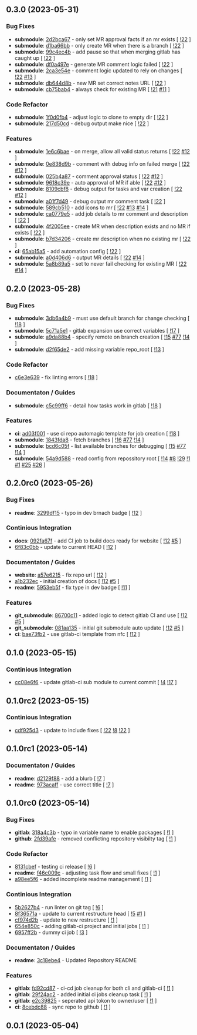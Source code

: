 ## 0.3.0 (2023-05-31)

### Bug Fixes

- **submodule**: [2d2bca67](https://gitlab.com/nofusscomputing/projects/ansible/git_configuration/-/commit/2d2bca6703df611bb95c1b8a971fadf1fb10c3bb) - only set MR approval facts if an mr exists [ [!22](https://gitlab.com/nofusscomputing/projects/ansible/git_configuration/-/merge_requests/22) ]
- **submodule**: [d1ba66bb](https://gitlab.com/nofusscomputing/projects/ansible/git_configuration/-/commit/d1ba66bb916678852c2814cb03e8255d18ac77b2) - only create MR when there is a branch [ [!22](https://gitlab.com/nofusscomputing/projects/ansible/git_configuration/-/merge_requests/22) ]
- **submodule**: [99c4ec4b](https://gitlab.com/nofusscomputing/projects/ansible/git_configuration/-/commit/99c4ec4be2fb2128dff2e4f2b119cf23af178d7c) - add pause so that when merging gitlab has caught up [ [!22](https://gitlab.com/nofusscomputing/projects/ansible/git_configuration/-/merge_requests/22) ]
- **submodule**: [df0a497e](https://gitlab.com/nofusscomputing/projects/ansible/git_configuration/-/commit/df0a497edea9a3014a0e7771f07a3a3cbde8efb0) - generate MR comment logic failed [ [!22](https://gitlab.com/nofusscomputing/projects/ansible/git_configuration/-/merge_requests/22) ]
- **submodule**: [2ca3e54e](https://gitlab.com/nofusscomputing/projects/ansible/git_configuration/-/commit/2ca3e54e8471496f4873b3023f9437486f0197aa) - comment logic updated to rely on changes [ [!22](https://gitlab.com/nofusscomputing/projects/ansible/git_configuration/-/merge_requests/22) [#13](https://gitlab.com/nofusscomputing/projects/ansible/git_configuration/-/issues/13) ]
- **submodule**: [db644d8b](https://gitlab.com/nofusscomputing/projects/ansible/git_configuration/-/commit/db644d8b2926ae269696915de8fee7af3f9aa4c0) - new MR set correct notes URL [ [!22](https://gitlab.com/nofusscomputing/projects/ansible/git_configuration/-/merge_requests/22) ]
- **submodule**: [cb75bab4](https://gitlab.com/nofusscomputing/projects/ansible/git_configuration/-/commit/cb75bab4f3500d94ea589f075bdb836bc266bd14) - always check for existing MR [ [!21](https://gitlab.com/nofusscomputing/projects/ansible/git_configuration/-/merge_requests/21) [#11](https://gitlab.com/nofusscomputing/projects/ansible/git_configuration/-/issues/11) ]

### Code Refactor

- **submodule**: [1f0d0fb4](https://gitlab.com/nofusscomputing/projects/ansible/git_configuration/-/commit/1f0d0fb48d2e9fa321207d2b644e7b9c0f3d525e) - adjust logic to clone to empty dir [ [!22](https://gitlab.com/nofusscomputing/projects/ansible/git_configuration/-/merge_requests/22) ]
- **submodule**: [217d50cd](https://gitlab.com/nofusscomputing/projects/ansible/git_configuration/-/commit/217d50cdf4685f8e256a3779bc650d24b80b09be) - debug output make nice [ [!22](https://gitlab.com/nofusscomputing/projects/ansible/git_configuration/-/merge_requests/22) ]

### Features

- **submodule**: [1e6c6bae](https://gitlab.com/nofusscomputing/projects/ansible/git_configuration/-/commit/1e6c6baef2e817b8ba6e7e85f90e113702077583) - on merge, allow all valid status returns [ [!22](https://gitlab.com/nofusscomputing/projects/ansible/git_configuration/-/merge_requests/22) [#12](https://gitlab.com/nofusscomputing/projects/ansible/git_configuration/-/issues/12) ]
- **submodule**: [0e838d9b](https://gitlab.com/nofusscomputing/projects/ansible/git_configuration/-/commit/0e838d9ba9afb663c67cac7f64a4943f54460eb7) - comment with debug info on failed merge [ [!22](https://gitlab.com/nofusscomputing/projects/ansible/git_configuration/-/merge_requests/22) [#12](https://gitlab.com/nofusscomputing/projects/ansible/git_configuration/-/issues/12) ]
- **submodule**: [025b4a87](https://gitlab.com/nofusscomputing/projects/ansible/git_configuration/-/commit/025b4a87e37fcd4b975a8d724995a3cdfc630288) - comment approval status [ [!22](https://gitlab.com/nofusscomputing/projects/ansible/git_configuration/-/merge_requests/22) [#12](https://gitlab.com/nofusscomputing/projects/ansible/git_configuration/-/issues/12) ]
- **submodule**: [9618c39e](https://gitlab.com/nofusscomputing/projects/ansible/git_configuration/-/commit/9618c39ebb0bf12a96b230887615b99a80c99c18) - auto approval of MR if able [ [!22](https://gitlab.com/nofusscomputing/projects/ansible/git_configuration/-/merge_requests/22) [#12](https://gitlab.com/nofusscomputing/projects/ansible/git_configuration/-/issues/12) ]
- **submodule**: [8109cbf8](https://gitlab.com/nofusscomputing/projects/ansible/git_configuration/-/commit/8109cbf827b01dbeb9ae1934fc3d84b17c273333) - debug output for tasks and var creation [ [!22](https://gitlab.com/nofusscomputing/projects/ansible/git_configuration/-/merge_requests/22) [#12](https://gitlab.com/nofusscomputing/projects/ansible/git_configuration/-/issues/12) ]
- **submodule**: [a01f7d49](https://gitlab.com/nofusscomputing/projects/ansible/git_configuration/-/commit/a01f7d49b36e2c2bce8ab1c7d986c0b4a8042e9c) - debug output mr comment task [ [!22](https://gitlab.com/nofusscomputing/projects/ansible/git_configuration/-/merge_requests/22) ]
- **submodule**: [589cb510](https://gitlab.com/nofusscomputing/projects/ansible/git_configuration/-/commit/589cb5101987b27f67c8219395ce8fee36d6dc8a) - add icons to mr [ [!22](https://gitlab.com/nofusscomputing/projects/ansible/git_configuration/-/merge_requests/22) [#13](https://gitlab.com/nofusscomputing/projects/ansible/git_configuration/-/issues/13) [#14](https://gitlab.com/nofusscomputing/projects/ansible/git_configuration/-/issues/14) ]
- **submodule**: [ca0779e5](https://gitlab.com/nofusscomputing/projects/ansible/git_configuration/-/commit/ca0779e5216bc84f8ddea7919f31ab5eb443cc9d) - add job details to mr comment and description [ [!22](https://gitlab.com/nofusscomputing/projects/ansible/git_configuration/-/merge_requests/22) ]
- **submodule**: [4f2005ee](https://gitlab.com/nofusscomputing/projects/ansible/git_configuration/-/commit/4f2005ee7d150b9aba7a3c8424828e7fa68421ff) - create MR when description exists and no MR if exists [ [!22](https://gitlab.com/nofusscomputing/projects/ansible/git_configuration/-/merge_requests/22) ]
- **submodule**: [b7d34206](https://gitlab.com/nofusscomputing/projects/ansible/git_configuration/-/commit/b7d34206f93b9da618e317ea9075daaf84758ccf) - create mr description when no existing mr [ [!22](https://gitlab.com/nofusscomputing/projects/ansible/git_configuration/-/merge_requests/22) ]
- **ci**: [65ab15a5](https://gitlab.com/nofusscomputing/projects/ansible/git_configuration/-/commit/65ab15a54649aa984f01ccc400d823b292a9c8b0) - add automation config [ [!22](https://gitlab.com/nofusscomputing/projects/ansible/git_configuration/-/merge_requests/22) ]
- **submodule**: [a0d406d6](https://gitlab.com/nofusscomputing/projects/ansible/git_configuration/-/commit/a0d406d6a0b2efab3f321fc43567df0cae2833be) - output MR details [ [!22](https://gitlab.com/nofusscomputing/projects/ansible/git_configuration/-/merge_requests/22) [#14](https://gitlab.com/nofusscomputing/projects/ansible/git_configuration/-/issues/14) ]
- **submodule**: [5a8b89a5](https://gitlab.com/nofusscomputing/projects/ansible/git_configuration/-/commit/5a8b89a5e8caeb4a3cceecca815b5910a80a70e5) - set to never fail checking for existing MR [ [!22](https://gitlab.com/nofusscomputing/projects/ansible/git_configuration/-/merge_requests/22) [#14](https://gitlab.com/nofusscomputing/projects/ansible/git_configuration/-/issues/14) ]

## 0.2.0 (2023-05-28)

### Bug Fixes

- **submodule**: [3db6a4b9](https://gitlab.com/nofusscomputing/projects/ansible/git_configuration/-/commit/3db6a4b98200f03e3b8f6c0cf0de8611121ddeef) - must use default branch for change checking [ [!18](https://gitlab.com/nofusscomputing/projects/ansible/git_configuration/-/merge_requests/18) ]
- **submodule**: [5c71a5e1](https://gitlab.com/nofusscomputing/projects/ansible/git_configuration/-/commit/5c71a5e19b3757e86a09aa72a3904151b173594a) - gitlab expansion use correct variables [ [!17](https://gitlab.com/nofusscomputing/projects/ansible/git_configuration/-/merge_requests/17) ]
- **submodule**: [a9da88b4](https://gitlab.com/nofusscomputing/projects/ansible/git_configuration/-/commit/a9da88b4e0d309f45c3a99c89cd34502e4e2de94) - specify remote on branch creation [ [!15](https://gitlab.com/nofusscomputing/projects/ansible/git_configuration/-/merge_requests/15) [#77](https://gitlab.com/nofusscomputing/projects/ansible/git_configuration/-/issues/77) [!14](https://gitlab.com/nofusscomputing/projects/ansible/git_configuration/-/merge_requests/14) ]
- **submodule**: [d2f65de2](https://gitlab.com/nofusscomputing/projects/ansible/git_configuration/-/commit/d2f65de2ab78a08643a0ca6ec7dea7d8d4300625) - add missing variable repo_root [ [!13](https://gitlab.com/nofusscomputing/projects/ansible/git_configuration/-/merge_requests/13) ]

### Code Refactor

- [c6e3e639](https://gitlab.com/nofusscomputing/projects/ansible/git_configuration/-/commit/c6e3e6394541132d8a3e2aea2a019a66825106d8) - fix linting errors [ [!18](https://gitlab.com/nofusscomputing/projects/ansible/git_configuration/-/merge_requests/18) ]

### Documentaton / Guides

- **submodule**: [c5c99ff6](https://gitlab.com/nofusscomputing/projects/ansible/git_configuration/-/commit/c5c99ff6c286535fb6d0fe25d08d9a6b98c3c147) - detail how tasks work in gitlab [ [!18](https://gitlab.com/nofusscomputing/projects/ansible/git_configuration/-/merge_requests/18) ]

### Features

- **ci**: [ad03f001](https://gitlab.com/nofusscomputing/projects/ansible/git_configuration/-/commit/ad03f001458d65181aef4dc373cb12bdb4057d54) - use ci repo automagic template for job creation [ [!18](https://gitlab.com/nofusscomputing/projects/ansible/git_configuration/-/merge_requests/18) ]
- **submodule**: [1843fda8](https://gitlab.com/nofusscomputing/projects/ansible/git_configuration/-/commit/1843fda83fa27c8aebec237c653c4520726a6314) - fetch branches [ [!16](https://gitlab.com/nofusscomputing/projects/ansible/git_configuration/-/merge_requests/16) [#77](https://gitlab.com/nofusscomputing/projects/ansible/git_configuration/-/issues/77) [!14](https://gitlab.com/nofusscomputing/projects/ansible/git_configuration/-/merge_requests/14) ]
- **submodule**: [bcd6c05f](https://gitlab.com/nofusscomputing/projects/ansible/git_configuration/-/commit/bcd6c05f52bea7a0999cfeceab8577e9c50eb9fb) - list available branches for debugging [ [!15](https://gitlab.com/nofusscomputing/projects/ansible/git_configuration/-/merge_requests/15) [#77](https://gitlab.com/nofusscomputing/projects/ansible/git_configuration/-/issues/77) [!14](https://gitlab.com/nofusscomputing/projects/ansible/git_configuration/-/merge_requests/14) ]
- **submodule**: [54a9d588](https://gitlab.com/nofusscomputing/projects/ansible/git_configuration/-/commit/54a9d588c2250076de053d4ba1d8e8e655e5811e) - read config from repossitory root [ [!14](https://gitlab.com/nofusscomputing/projects/ansible/git_configuration/-/merge_requests/14) [#8](https://gitlab.com/nofusscomputing/projects/ansible/git_configuration/-/issues/8) [!29](https://gitlab.com/nofusscomputing/projects/ansible/git_configuration/-/merge_requests/29) [!1](https://gitlab.com/nofusscomputing/projects/ansible/git_configuration/-/merge_requests/1) [#1](https://gitlab.com/nofusscomputing/projects/ansible/git_configuration/-/issues/1) [#25](https://gitlab.com/nofusscomputing/projects/ansible/git_configuration/-/issues/25) [#26](https://gitlab.com/nofusscomputing/projects/ansible/git_configuration/-/issues/26) ]

## 0.2.0rc0 (2023-05-26)

### Bug Fixes

- **readme**: [3299df15](https://gitlab.com/nofusscomputing/projects/ansible/git_configuration/-/commit/3299df159a6a439caac9cd86536f657875154f34) - typo in dev brnach badge [ [!12](https://gitlab.com/nofusscomputing/projects/ansible/git_configuration/-/merge_requests/12) ]

### Continious Integration

- **docs**: [092fa67f](https://gitlab.com/nofusscomputing/projects/ansible/git_configuration/-/commit/092fa67fa86d5947629d5b06c053cc3fcad2f07d) - add CI job to build docs ready for website [ [!12](https://gitlab.com/nofusscomputing/projects/ansible/git_configuration/-/merge_requests/12) [#5](https://gitlab.com/nofusscomputing/projects/ansible/git_configuration/-/issues/5) ]
- [6f83c0bb](https://gitlab.com/nofusscomputing/projects/ansible/git_configuration/-/commit/6f83c0bbbfe3203d7d4889f87e2774bd39132cf9) - update to current HEAD [ [!12](https://gitlab.com/nofusscomputing/projects/ansible/git_configuration/-/merge_requests/12) ]

### Documentaton / Guides

- **website**: [a57e6215](https://gitlab.com/nofusscomputing/projects/ansible/git_configuration/-/commit/a57e6215a74f6f37a5e006304519aaf3ca7ccb25) - fix repo url [ [!12](https://gitlab.com/nofusscomputing/projects/ansible/git_configuration/-/merge_requests/12) ]
- [a1b232ec](https://gitlab.com/nofusscomputing/projects/ansible/git_configuration/-/commit/a1b232ecb9cfcd592174a5a64abc696d055031cd) - initial creation of docs [ [!12](https://gitlab.com/nofusscomputing/projects/ansible/git_configuration/-/merge_requests/12) [#5](https://gitlab.com/nofusscomputing/projects/ansible/git_configuration/-/issues/5) ]
- **readme**: [5953eb5f](https://gitlab.com/nofusscomputing/projects/ansible/git_configuration/-/commit/5953eb5fc3589e954a48abba67a1c16278eb849c) - fix type in dev badge [ [!11](https://gitlab.com/nofusscomputing/projects/ansible/git_configuration/-/merge_requests/11) ]

### Features

- **git_submodule**: [86700c11](https://gitlab.com/nofusscomputing/projects/ansible/git_configuration/-/commit/86700c11cf24deb65848cc2766665ff5b93fbe4a) - added logic to detect gitlab CI and use [ [!12](https://gitlab.com/nofusscomputing/projects/ansible/git_configuration/-/merge_requests/12) [#5](https://gitlab.com/nofusscomputing/projects/ansible/git_configuration/-/issues/5) ]
- **git_submodule**: [081aa135](https://gitlab.com/nofusscomputing/projects/ansible/git_configuration/-/commit/081aa135a154d4fcd674684e15054ed6776ad568) - initial git submodule auto update [ [!12](https://gitlab.com/nofusscomputing/projects/ansible/git_configuration/-/merge_requests/12) [#5](https://gitlab.com/nofusscomputing/projects/ansible/git_configuration/-/issues/5) ]
- **ci**: [bae73fb2](https://gitlab.com/nofusscomputing/projects/ansible/git_configuration/-/commit/bae73fb22840fd391ba17354e71690580db40d2f) - use gitlab-ci template from nfc [ [!12](https://gitlab.com/nofusscomputing/projects/ansible/git_configuration/-/merge_requests/12) ]

## 0.1.0 (2023-05-15)

### Continious Integration

- [cc08e6f6](https://gitlab.com/nofusscomputing/projects/ansible/git_configuration/-/commit/cc08e6f6af570ca5b2ec9562f6ef1cf10620b45e) - update gitlab-ci sub module to current commit [ [!4](https://gitlab.com/nofusscomputing/projects/ansible/git_configuration/-/merge_requests/4) [!17](https://gitlab.com/nofusscomputing/projects/ansible/git_configuration/-/merge_requests/17) ]

## 0.1.0rc2 (2023-05-15)

### Continious Integration

- [cdf925d3](https://gitlab.com/nofusscomputing/projects/ansible/git_configuration/-/commit/cdf925d38ecb9a20b373d2c1f9c9928d514c4e3c) - update to include fixes [ [!22](https://gitlab.com/nofusscomputing/projects/ansible/git_configuration/-/merge_requests/22) [!8](https://gitlab.com/nofusscomputing/projects/ansible/git_configuration/-/merge_requests/8) [!22](https://gitlab.com/nofusscomputing/projects/ansible/git_configuration/-/merge_requests/22) ]

## 0.1.0rc1 (2023-05-14)

### Documentaton / Guides

- **readme**: [d2129f88](https://gitlab.com/nofusscomputing/projects/ansible/git_configuration/-/commit/d2129f88423f4f8ad47871fdef344c9641885528) - add a blurb [ [!7](https://gitlab.com/nofusscomputing/projects/ansible/git_configuration/-/merge_requests/7) ]
- **readme**: [973acaff](https://gitlab.com/nofusscomputing/projects/ansible/git_configuration/-/commit/973acaffed5bb460878b2796caf2652abf1f044c) - use correct title [ [!7](https://gitlab.com/nofusscomputing/projects/ansible/git_configuration/-/merge_requests/7) ]

## 0.1.0rc0 (2023-05-14)

### Bug Fixes

- **gitlab**: [318a4c3b](https://gitlab.com/nofusscomputing/projects/ansible/git_configuration/-/commit/318a4c3ba14863215bc3e3ad3904ca088b15b765) - typo in variable name to enable packages [ [!1](https://gitlab.com/nofusscomputing/projects/ansible/git_configuration/-/merge_requests/1) ]
- **github**: [2fd39afe](https://gitlab.com/nofusscomputing/projects/ansible/git_configuration/-/commit/2fd39afed5824375700803582bc798e723e6fcfa) - removed conflicting repository visibilty tag [ [!1](https://gitlab.com/nofusscomputing/projects/ansible/git_configuration/-/merge_requests/1) ]

### Code Refactor

- [8131cbef](https://gitlab.com/nofusscomputing/projects/ansible/git_configuration/-/commit/8131cbef6c43b9b935fa07001c1499d6d7c12153) - testing ci release [ [!6](https://gitlab.com/nofusscomputing/projects/ansible/git_configuration/-/merge_requests/6) ]
- **readme**: [f46c009c](https://gitlab.com/nofusscomputing/projects/ansible/git_configuration/-/commit/f46c009cf12490ae7135bdd57100f13c7ce01fac) - adjusting task flow and small fixes [ [!1](https://gitlab.com/nofusscomputing/projects/ansible/git_configuration/-/merge_requests/1) ]
- [a98ee5f6](https://gitlab.com/nofusscomputing/projects/ansible/git_configuration/-/commit/a98ee5f6776324706ad02ad835ca9fd1ad6d6364) - added incomplete readme management [ [!1](https://gitlab.com/nofusscomputing/projects/ansible/git_configuration/-/merge_requests/1) ]

### Continious Integration

- [5b2627b4](https://gitlab.com/nofusscomputing/projects/ansible/git_configuration/-/commit/5b2627b428d13bf2ede2121c506363393b8227e0) - run linter on git tag [ [!6](https://gitlab.com/nofusscomputing/projects/ansible/git_configuration/-/merge_requests/6) ]
- [8f36571a](https://gitlab.com/nofusscomputing/projects/ansible/git_configuration/-/commit/8f36571a515082dec987339052763dd50542c1e7) - update to current restructure head [ [!5](https://gitlab.com/nofusscomputing/projects/ansible/git_configuration/-/merge_requests/5) [#1](https://gitlab.com/nofusscomputing/projects/ansible/git_configuration/-/issues/1) ]
- [cf974d2b](https://gitlab.com/nofusscomputing/projects/ansible/git_configuration/-/commit/cf974d2bb0fcecc30a05de8d6c0030c0fb0ecc25) - update to new restructure [ [!1](https://gitlab.com/nofusscomputing/projects/ansible/git_configuration/-/merge_requests/1) ]
- [654e850c](https://gitlab.com/nofusscomputing/projects/ansible/git_configuration/-/commit/654e850c5ae61e3a420f4d9d34cc0777d5bb6882) - adding gitlab-ci project and initial jobs [ [!1](https://gitlab.com/nofusscomputing/projects/ansible/git_configuration/-/merge_requests/1) ]
- [6957ff2b](https://gitlab.com/nofusscomputing/projects/ansible/git_configuration/-/commit/6957ff2bb62b61042a0b9133c9855aad9d592539) - dummy ci job [ [!3](https://gitlab.com/nofusscomputing/projects/ansible/git_configuration/-/merge_requests/3) ]

### Documentaton / Guides

- **readme**: [3c18ebe4](https://gitlab.com/nofusscomputing/projects/ansible/git_configuration/-/commit/3c18ebe49c85e25d22dde567c79331468aea1bc5) - Updated Repository README

### Features

- **gitlab**: [fd92cd87](https://gitlab.com/nofusscomputing/projects/ansible/git_configuration/-/commit/fd92cd87a24f049859cf2e40a716459508e7c43d) - ci-cd job cleanup for both cli and gitlab-ci [ [!1](https://gitlab.com/nofusscomputing/projects/ansible/git_configuration/-/merge_requests/1) ]
- **gitlab**: [29f24ac2](https://gitlab.com/nofusscomputing/projects/ansible/git_configuration/-/commit/29f24ac218713f2e85e537f47503da306082dddd) - added initial ci jobs cleanup task [ [!1](https://gitlab.com/nofusscomputing/projects/ansible/git_configuration/-/merge_requests/1) ]
- **gitlab**: [e2c39825](https://gitlab.com/nofusscomputing/projects/ansible/git_configuration/-/commit/e2c39825877965805d27feebaa251b5366b38cbe) - seperated api tokon to owner/user [ [!1](https://gitlab.com/nofusscomputing/projects/ansible/git_configuration/-/merge_requests/1) ]
- **ci**: [8cebdc88](https://gitlab.com/nofusscomputing/projects/ansible/git_configuration/-/commit/8cebdc88f4d8f0367c73151399700c04514d1c31) - sync repo to github [ [!1](https://gitlab.com/nofusscomputing/projects/ansible/git_configuration/-/merge_requests/1) ]

## 0.0.1 (2023-05-04)

